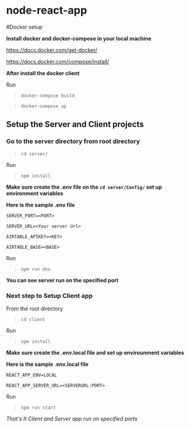 # node-react-app

#Docker setup

**Install docker and docker-compose in your local machine**

https://docs.docker.com/get-docker/

https://docs.docker.com/compose/install/

**After install the docker client**

Run 

>`docker-compose build`

>`docker-compose up`



## Setup the Server and Client projects

### Go to the server directory from root directory 
> `cd server/`

Run 
>`npm install`

**Make sure create the .env file on the `cd server/Config/` set up environment variables**

**Here is the sample .env file**

`SERVER_PORT=<PORT>`
  
`SERVER_URL=<Your server Url>`
  
`AIRTABLE_APIKEY=<KEY>`
  
`AIRTABLE_BASE=<BASE>`


  Run
  
  >`npm run dev`
  
  **You can see server run on the specified port**



### Next step to Setup Client app

  From the root directory
  > `cd client`

  Run 
  > `npm install`
  
  **Make sure create the .env.local file and set up envirounment variables**
  
  **Here is the sample .env.local file**
  
  `REACT_APP_ENV=LOCAL`
  
  `REACT_APP_SERVER_URL=<SERVERURL:PORT>`
  
  Run
  
  >`npm run start`
  
*That's It Client and Server app run on specified ports*
